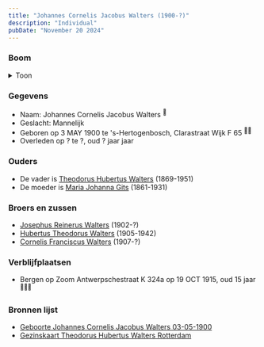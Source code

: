 ```yaml
---
title: "Johannes Cornelis Jacobus Walters (1900-?)"
description: "Individual"
pubDate: "November 20 2024"
---
```


### Boom
<details><summary>Toon</summary>

![test](https://www.plantuml.com/plantuml/svg/dPB1JkCm48RlVeeH73XLIh0AJLKLMfJ2LiiABI2qfyg9XyQAOrSUHwX2VNUc9BlqW7RHtaRZ-UV_nZEN55M8RMC5rSPjL50D5Agiry6tJbzvwmF4e1pn4xeeAgCHIXDAYrsCpIPkeS6cm41TYY86z76xGN7GjRIA25u50Cnzq1WUAbFM3eacaqOPDvs253iXJk3ktOf4fpXwgD1h7rg2cvPD8WTFoh877O4Y-9OaoVaGu3YNY-5YpWwlpmQjti5aNAXYkofyZ1R7KpZDOFPu3UdeB8CJ6jnmBxz6LtWggmCHrQsrA-NqgWoUgF3CoEfKmdBs0z9ic48UDepQyzsgO1GiVQMSKt1juW7N6NCjvhdCvT-u4hZFx_PSASkTmnhT5tY6dIgJAVpaLXYqQZwe9kCNrDguTLUwVFpE1bdsZhPWj5C9nzQigxX5Q_qBu-r4_vM3GLyX-Xa-4hsI4_kdaHI_xRhnaU3A1uVM42nLwOjFTZMIy6VX_zwPXDlPBnuoIVvZPHTmiR-eItIQB_mD)
</details>

### Gegevens
- Naam: Johannes Cornelis Jacobus Walters <sup><a href="../s00102/" style="text-decoration:none" title="Geboorte Johannes Cornelis Jacobus Walters 03-05-1900">:link:</a></sup>
- Geslacht: Mannelijk
- Geboren op 3 MAY 1900 te 's-Hertogenbosch, Clarastraat Wijk F 65 <sup><a href="../s00102/" style="text-decoration:none" title="Geboorte Johannes Cornelis Jacobus Walters 03-05-1900">:link:</a><a href="../s00235/" style="text-decoration:none" title="Gezinskaart Theodorus Hubertus Walters Rotterdam">:link:</a></sup>
- Overleden op ? te ?, oud ? jaar jaar 

### Ouders
- De vader is [Theodorus Hubertus Walters](../i00075/) (1869-1951)
- De moeder is [Maria Johanna Gits](../i00076/) (1861-1931)

### Broers en zussen
- [Josephus Reinerus Walters](../i00073/) (1902-?)
- [Hubertus Theodorus Walters](../i00084/) (1905-1942)
- [Cornelis Franciscus Walters](../i00085/) (1907-?)

### Verblijfplaatsen
- Bergen op Zoom Antwerpschestraat K 324a op 19 OCT 1915, oud 15 jaar  <sup><a href="../s00235/" style="text-decoration:none" title="Gezinskaart Theodorus Hubertus Walters Rotterdam">:link:</a><a href="../s00238/" style="text-decoration:none" title="Bevolkingsregister 1900-1920, deel 43 Gesticht II Bergen op Zoom">:link:</a><a href="../s00239/" style="text-decoration:none" title="Juvenaat van de Priesters van het H Hart">:link:</a></sup>

### Bronnen lijst
- [Geboorte Johannes Cornelis Jacobus Walters 03-05-1900](../s00102/)
- [Gezinskaart Theodorus Hubertus Walters Rotterdam](../s00235/)